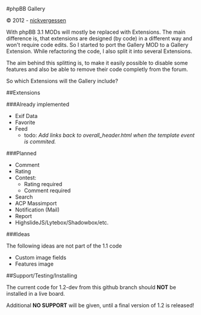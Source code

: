 #phpBB Gallery

© 2012 - [nickvergessen](http://www.flying-bits.org)

With phpBB 3.1 MODs will mostly be replaced with Extensions. The main difference is, that extensions are designed (by code) in a different way and won't require code edits. So I started to port the Gallery MOD to a Gallery Extension. While refactoring the code, I also split it into several Extensions.

The aim behind this splitting is, to make it easily possible to disable some features and also be able to remove their code completly from the forum.

So which Extensions will the Gallery include?

##Extensions

###Already implemented

* Exif Data
* Favorite
* Feed
    * todo: _Add links back to overall_header.html when the template event is commited._

###Planned

* Comment
* Rating
* Contest:
    * Rating required
    * Comment required
* Search
* ACP Massimport
* Notification (Mail)
* Report
* HighslideJS/Lytebox/Shadowbox/etc.

###Ideas

The following ideas are not part of the 1.1 code

* Custom image fields
* Features image

##Support/Testing/Installing

The current code for 1.2-dev from this github branch should **NOT** be installed in a live board.

Additional **NO SUPPORT** will be given, until a final version of 1.2 is released!
